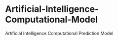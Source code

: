 # Artificial-Intelligence-Computational-Model
Artificial Intelligence Computational Prediction Model
